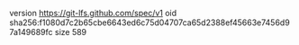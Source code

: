 version https://git-lfs.github.com/spec/v1
oid sha256:f1080d7c2b65cbe6643ed6c75d04707ca65d2388ef45663e7456d97a149689fc
size 589
